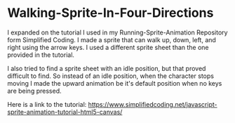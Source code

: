 # Walking-Sprite-In-Four-Directions
I expanded on the tutorial I used in my Running-Sprite-Animation Repository form Simplified Coding. I made a sprite that can walk up, down, left, and right using the arrow keys. I used a different sprite sheet than the one provided in the tutorial.

I also tried to find a sprite sheet with an idle position, but that proved difficult to find. So instead of an idle position, when the character stops moving I made the upward animation be it's default position when no keys are being pressed.

Here is a link to the tutorial: 
https://www.simplifiedcoding.net/javascript-sprite-animation-tutorial-html5-canvas/
